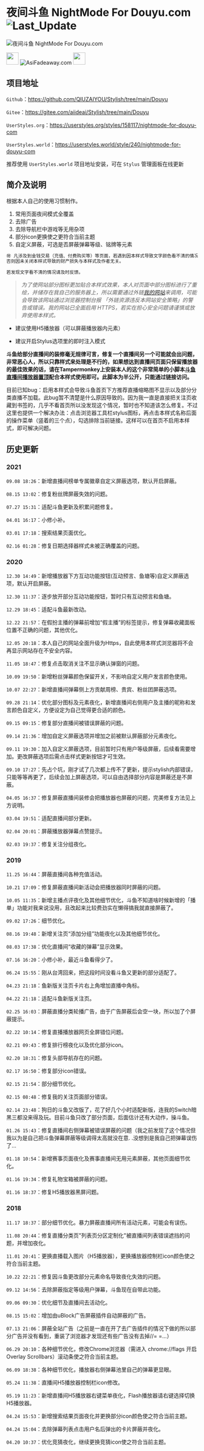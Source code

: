 # 夜间斗鱼 NightMode For Douyu.com ![Last_Update](https://img.shields.io/badge/%E6%9C%80%E5%90%8E%E6%9B%B4%E6%96%B0-2021.09.08-blue)

![夜间斗鱼 NightMode For Douyu.com](https://www.asifadeaway.com/Stylish/douyu/StylishCover.png)

<img src="https://camo.githubusercontent.com/3177a12d6dac9a08032f768208bde1cc65437e2fe48b102969255eb7ff5b7512/68747470733a2f2f7777772e61736966616465617761792e636f6d2f696d616765732f66617669636f6e2e737667" width="32" height="32"> ![AsiFadeaway.com](https://www.asifadeaway.com/imgs/Logo.png) <img src="https://camo.githubusercontent.com/3177a12d6dac9a08032f768208bde1cc65437e2fe48b102969255eb7ff5b7512/68747470733a2f2f7777772e61736966616465617761792e636f6d2f696d616765732f66617669636f6e2e737667" width="32" height="32">

## 项目地址

`Github`：<https://github.com/QIUZAIYOU/Stylish/tree/main/Douyu>

`Gitee`：<https://gitee.com/aiideai/Stylish/tree/main/Douyu>

`UserStyles.org`：<https://userstyles.org/styles/158117/nightmode-for-douyu-com>

`UserStyles.world`：<https://userstyles.world/style/240/nightmode-for-douyu-com>

推荐使用 `UserStyles.world` 项目地址安装，可在 `Stylus` 管理面板在线更新

## 简介及说明

根据本人自己的使用习惯制作。

1. 常用页面夜间模式全覆盖
2. 去除广告
3. 去除导航栏中游戏等无用杂项
4. 部分icon更换使之更符合当前主题
5. 自定义屏蔽，可选是否屏蔽弹幕等级、铭牌等元素

```ruby
㊖ 凡涉及到金钱交易（充值、付费购买等）等页面，若遇到因本样式导致文字颜色看不清的情况，请关闭本样式之后再进行金钱交易操作。
否则因未关闭本样式导致的财产损失与本样式及作者无关。

若发现文字看不清的情况请及时反馈。
```

> *为了使网站部分图标更加贴合本样式效果，本人对页面中部分图标进行了重绘，并储存在我自己的服务器上，所以需要通过外链[我的网站](https://www.asifadeaway.com)来调用，可能会导致该网站通过浏览器控制台报 「外链资源违反本网站安全策略」的警告或错误。我的网站已全面启用 HTTPS，若实在担心安全问题请谨慎或放弃使用本样式。*

- 建议使用H5播放器（可以屏蔽播放器内元素）

- 建议开启Stylus选项里的即时注入模式

**斗鱼给部分直播间的装修毫无规律可言，修复一个直播间另一个可能就会出问题，非常恶心人，所以只靠样式来处理是不行的，如果想达到直播间页面只保留播放器的最佳效果的话，请在Tampermonkey上安装本人的这个非常简单的小脚本[斗鱼直播间播放器置顶](https://greasyfork.org/zh-CN/scripts/399600)配合本样式使用即可。此脚本为半公开，只能通过链接访问。**

目前已知bug：启用本样式会导致斗鱼首页下方推荐直播缩略图不显示以及部分分类直播不加载。此bug暂不清楚是什么原因导致的。因为我一直是直接把关注页收藏到书签的，几乎不看首页所以没发现这个情况，暂时也不知道该怎么修复。不过这里也提供一个解决办法：点击浏览器工具栏stylus图标，再点击本样式名称后面的操作菜单（竖着的三个点），勾选排除当前链接。这样可以在首页不启用本样式，即可解决问题。

## 历史更新

### 2021

`09.08 18:26`：新增直播间榜单专属徽章自定义屏蔽选项，默认开启屏蔽。

`08.15 13:02`：修复粉丝牌屏蔽失效的问题。

`07.27 15:31`：适配斗鱼更新及积累问题修复。

`04.01 16:17`：小修小补。

`03.01 17:18`：搜索结果页面优化。

`02.16 01:28`：修复日期选择器样式未被正确覆盖的问题。

### 2020

`12.30 14:49`：新增播放器下方互动功能按钮(互动预言、鱼塘等)自定义屏蔽选项，默认开启屏蔽。

`12.30 11:37`：逐步放开部分互动功能按钮，暂时只有互动预言和鱼塘。

`12.29 18:45`：适配斗鱼最新改动。

`12.22 21:57`：在假扮主播的弹幕前增加“假主播”的标签提示，修复弹幕收藏面板位置不正确的问题，其他优化。

`12.05 20:18`：本人自己的网站全面升级为Https，自此使用本样式浏览器将不会再显示网站存在不安全内容。

`11.05 18:47`：修复点击取消关注不显示确认弹窗的问题。

`10.09 19:50`：新增粉丝弹幕颜色保留开关，不影响自定义用户发言颜色使用。

`10.07 22:27`：新增直播间弹幕侧上方贡献周榜、贵宾、粉丝团屏蔽选项。

`09.28 21:14`：优化部分图标及元素夜化，新增直播间右侧用户及主播的昵称和发言颜色自定义，方便设定为自己觉得更合适的颜色。

`09.15 09:15`：修复部分直播间被错误屏蔽的问题。

`09.14 21:36`：增加自定义屏蔽选项并增加之前被默认屏蔽部分元素夜化。

`09.11 19:30`：加入自定义屏蔽选项，目前暂时只有用户等级屏蔽，后续看需要增加。更改屏蔽选项后需点击样式更新按钮才可生效。

`09.10 17:27`：先占个坑，刚才试了几次都上传不了更新，提示stylish内部错误，只能等等再更了，后续会加上屏蔽选项，可以自由选择部分内容是屏蔽还是不屏蔽。

`04.05 16:37`：修复屏蔽直播间装修会把播放器也屏蔽的问题，完美修复方法见上方说明。

`03.04 19:51`：适配直播间部分更新。

`02.04 20:01`：屏蔽播放器弹幕点赞提示。

`02.03 19:37`：修复关注分组夜化。

### 2019

`11.25 16:44`：屏蔽直播间各种充值活动。

`10.21 17:09`：修复屏蔽直播间新活动会把播放器同时屏蔽的问题。

`10.05 11:35`：新增主播点评夜化及其他细节优化，斗鱼不知道啥时候新增的「播单」功能对我来说没用，且改起来比较费劲实在懒得搞我就直接屏蔽了。

`09.02 17:26`：细节优化。

`08.16 19:48`：新增关注页“添加分组”功能夜化以及其他细节优化。

`08.03 17:38`：优化直播间“收藏的弹幕”显示效果。

`07.16 16:20`：小修小补，最近斗鱼看得少了。

`06.24 15:55`：刚从台湾回来，把这段时间没看斗鱼又更新的部分适配了。

`04.23 21:18`：鱼新版关注页卡片右上角增加直播中角标。

`04.22 21:18`：适配斗鱼新版关注页。

`02.25 16:03`：屏蔽直播分类轮播广告，由于广告屏蔽后会空一块，所以加了个屏蔽提示。

`02.22 10:14`：修复直播播放器网页全屏错位问题。

`02.21 09:43`：修复排行榜夜化以及优化部分icon。

`02.20 18:31`：修复头部导航存在的问题。

`02.17 16:50`：修复部分icon错误。

`02.15 21:54`：部分细节优化。

`02.15 08:48`：修复我的关注页面部分错误。

`02.14 23:48`：狗日的斗鱼又改版了，花了好几个小时适配新版，连我的Switch暗黑三都没来得及玩。目前斗鱼只改了部分页面，后面估计还有大动作，操斗鱼。

`01.26 15:43`：修复直播间右侧弹幕被错误屏蔽的问题（我之前发现了这个情况但我以为是自己把斗鱼弹幕屏蔽等级调得太高就没在意. .没想到是我自己把弹幕误伤了...

`01.18 10:54`：新增赛事页面夜化及赛事直播间无用元素屏蔽，其他页面细节优化。

`01.16 19:34`：修复礼物宝箱被屏蔽的问题。

`01.16 18:37`：修复H5播放器黑屏问题。

### 2018

`11.17 18:37`：部分细节优化。暴力屏蔽直播间所有活动元素，可能会有误伤。

`11.08 20:44`：修复直播分类页"列表页分区定制化"被直播间列表错误遮挡的问题，并增加夜化。

`11.01 20:41`：更换直播载入图片（H5播放器），更换播放器控制栏icon颜色使之符合当前主题。

`10.22 22:21`：修复因斗鱼更改部分元素命名导致夜化失效的问题。

`09.12 14:56`：去除屏蔽指定等级用户弹幕，斗鱼现在自带此功能。

`09.06 09:30`：优化细节及直播间去活动化。

`08.15 15:02`：增加由uBlock广告屏蔽插件自动屏蔽的广告。

`07.13 21:06`：屏蔽全站广告（之前是一直在开了去广告插件的情况下做的所以部分广告并没有看到，重装了浏览器才发现还有些广告没有去掉//= =...）

`06.29 20:10`：各种细节优化，修改Chrome浏览器（需进入 chrome://flags 开启 Overlay Scrollbars）滚动条使之符合当前主题。

`06.09 18:38`：各种细节优化，播放器右侧弹幕池里自己的弹幕更显眼。

`05.24 11:38`：直播间H5播放器控制栏icon修改。

`05.19 11:23`：新增直播间H5播放器右键菜单夜化，Flash播放器请右键选择切换H5播放器。

`04.24 15:53`：新增搜索结果页面夜化并更换部分icon颜色使之符合当前主题。

`04.24 15:04`：去除弹幕列表点击用户名后弹出的卡片屏蔽并夜化。

`04.20 10:37`：优化竞猜夜化，继续更换竞猜icon使之符合当前主题。
